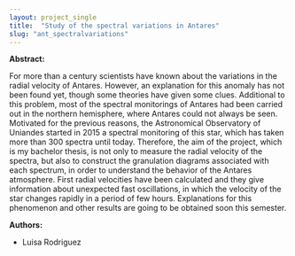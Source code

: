```yaml
---
layout: project_single
title:  "Study of the spectral variations in Antares"
slug: "ant_spectralvariations"
---
```

**Abstract:**

For more than a century scientists have known about the variations in the radial
velocity of Antares. However, an explanation for this anomaly has not been found
yet, though some theories have given some clues. Additional to this problem, most
of the spectral monitorings of Antares had been carried out in the northern
hemisphere, where Antares could not always be seen. Motivated for the previous
reasons, the Astronomical Observatory of Uniandes started in 2015 a spectral
monitoring of this star, which has taken more than 300 spectra until today.
Therefore, the aim of the project, which is my bachelor thesis, is not only to
measure the radial velocity of the spectra, but also to construct the granulation
diagrams associated with each spectrum, in order to understand the behavior of
the Antares atmosphere. First radial velocities have been calculated and they
give information about unexpected fast oscillations, in which the velocity of
the star changes rapidly in a period of few hours. Explanations for this
phenomenon and other results are going to be obtained soon this semester.

**Authors:**

* Luisa Rodriguez
